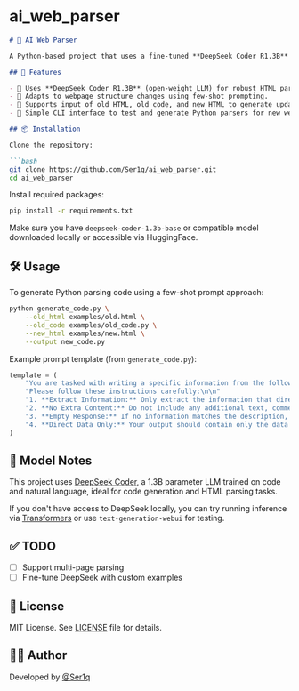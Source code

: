 # ai_web_parser
````markdown
# 🧠 AI Web Parser

A Python-based project that uses a fine-tuned **DeepSeek Coder R1.3B** model to intelligently parse data from webpages and adapt to changing HTML structures. Ideal for automating data extraction tasks from dynamic websites.

## 🚀 Features

- 🤖 Uses **DeepSeek Coder R1.3B** (open-weight LLM) for robust HTML parsing.
- 📄 Adapts to webpage structure changes using few-shot prompting.
- 🔧 Supports input of old HTML, old code, and new HTML to generate updated code.
- 🧪 Simple CLI interface to test and generate Python parsers for new web content.

## 📦 Installation

Clone the repository:

```bash
git clone https://github.com/Ser1q/ai_web_parser.git
cd ai_web_parser
````

Install required packages:

```bash
pip install -r requirements.txt
```

Make sure you have `deepseek-coder-1.3b-base` or compatible model downloaded locally or accessible via HuggingFace.

## 🛠 Usage

To generate Python parsing code using a few-shot prompt approach:

```bash
python generate_code.py \
    --old_html examples/old.html \
    --old_code examples/old_code.py \
    --new_html examples/new.html \
    --output new_code.py
```

Example prompt template (from `generate_code.py`):

```python
template = (
    "You are tasked with writing a specific information from the following text content: {dom_content}. "
    "Please follow these instructions carefully:\n\n"
    "1. **Extract Information:** Only extract the information that directly matches the provided description: {parse_description}.\n"
    "2. **No Extra Content:** Do not include any additional text, comments, or explanations in your response.\n"
    "3. **Empty Response:** If no information matches the description, return an empty string ('').\n"
    "4. **Direct Data Only:** Your output should contain only the data that is explicitly requested."
)
```

## 🤖 Model Notes

This project uses [DeepSeek Coder](https://huggingface.co/deepseek-ai/deepseek-coder-1.3b-base), a 1.3B parameter LLM trained on code and natural language, ideal for code generation and HTML parsing tasks.

If you don't have access to DeepSeek locally, you can try running inference via [Transformers](https://github.com/huggingface/transformers) or use `text-generation-webui` for testing.

## ✅ TODO

* [ ] Support multi-page parsing
* [ ] Fine-tune DeepSeek with custom examples

## 📄 License

MIT License. See [LICENSE](LICENSE) file for details.

## 👨‍💻 Author

Developed by [@Ser1q](https://github.com/Ser1q)

